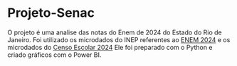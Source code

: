 # Projeto-Senac

O projeto é uma analise das notas do Enem de 2024 do Estado do Rio de Janeiro. Foi utilizado os microdados do INEP referentes ao [ENEM 2024](<https://www.gov.br/inep/pt-br/acesso-a-informacao/dados-abertos/microdados/enem>) e os microdados do [Censo Escolar 2024](<https://www.gov.br/inep/pt-br/areas-de-atuacao/pesquisas-estatisticas-e-indicadores/censo-escolar>) 
Ele foi preparado com o Python e criado gráficos com o Power BI.
